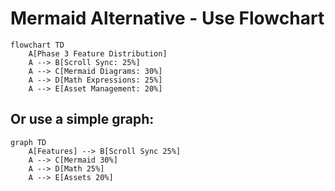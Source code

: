 # Mermaid Alternative - Use Flowchart

```mermaid
flowchart TD
    A[Phase 3 Feature Distribution]
    A --> B[Scroll Sync: 25%]
    A --> C[Mermaid Diagrams: 30%]
    A --> D[Math Expressions: 25%]
    A --> E[Asset Management: 20%]
```

## Or use a simple graph:

```mermaid
graph TD
    A[Features] --> B[Scroll Sync 25%]
    A --> C[Mermaid 30%]
    A --> D[Math 25%]
    A --> E[Assets 20%]
```